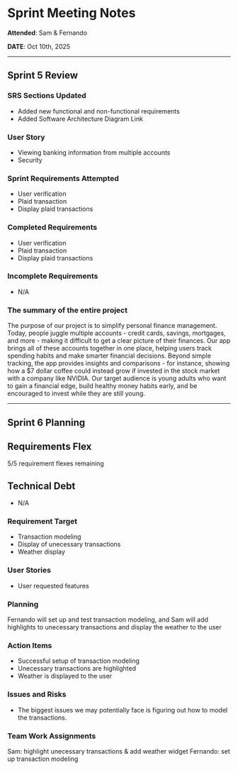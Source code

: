 # Sprint Meeting Notes


**Attended**: Sam & Fernando

**DATE**: Oct 10th, 2025

***

## Sprint 5 Review

### SRS Sections Updated

* Added new functional and non-functional requirements
* Added Software Architecture Diagram Link

### User Story

* Viewing banking information from multiple accounts
* Security

### Sprint Requirements Attempted

* User verification
* Plaid transaction
* Display plaid transactions

### Completed Requirements

* User verification
* Plaid transaction
* Display plaid transactions

### Incomplete Requirements

* N/A

### The summary of the entire project

The purpose of our project is to simplify personal finance management. Today, people juggle multiple accounts - credit cards, savings, mortgages, and more - making it difficult to get a clear picture of their finances. Our app brings all of these accounts together in one place, helping users track spending habits and make smarter financial decisions. Beyond simple tracking, the app provides insights and comparisons - for instance, showing how a $7 dollar coffee could instead grow if invested in the stock market with a company like NVIDIA. Our target audience is young adults who want to gain a financial edge, build healthy money habits early, and be encouraged to invest while they are still young. 


***

## Sprint 6 Planning

## Requirements Flex

5/5 requirement flexes remaining

## Technical Debt

* N/A

### Requirement Target

* Transaction modeling
* Display of unecessary transactions
* Weather display

### User Stories

* User requested features

### Planning

Fernando will set up and test transaction modeling, and Sam will add highlights to unecessary transactions and display the weather to the user

### Action Items


* Successful setup of transaction modeling
* Unecessary transactions are highlighted
* Weather is displayed to the user

### Issues and Risks

* The biggest issues we may potentially face is figuring out how to model the transactions. 

### Team Work Assignments

Sam: highlight unecessary transactions & add weather widget
Fernando: set up transaction modeling